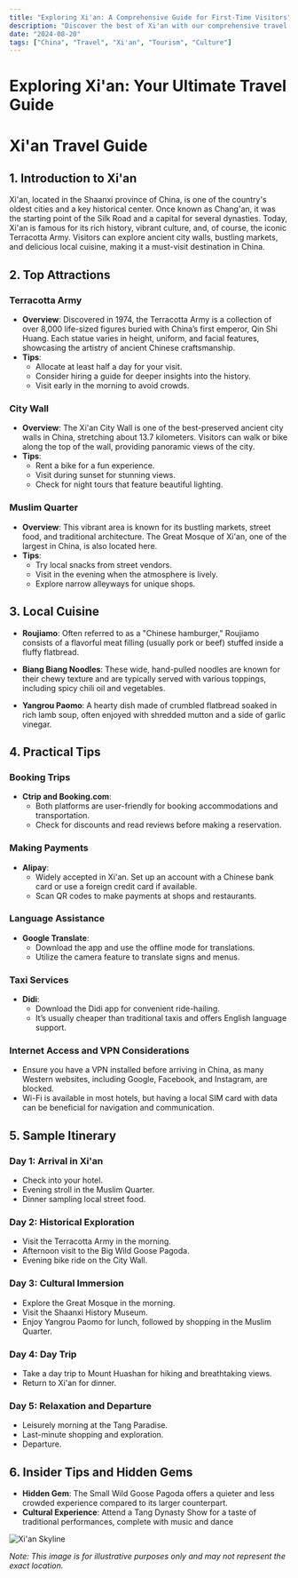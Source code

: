 ```yaml
---
title: "Exploring Xi'an: A Comprehensive Guide for First-Time Visitors"
description: "Discover the best of Xi'an with our comprehensive travel guide. Explore top attractions, savor local cuisine, and get insider tips for an unforgettable Chinese adventure."
date: "2024-08-20"
tags: ["China", "Travel", "Xi'an", "Tourism", "Culture"]
---
```


# Exploring Xi'an: Your Ultimate Travel Guide

# Xi'an Travel Guide

## 1. Introduction to Xi'an
Xi'an, located in the Shaanxi province of China, is one of the country's oldest cities and a key historical center. Once known as Chang'an, it was the starting point of the Silk Road and a capital for several dynasties. Today, Xi'an is famous for its rich history, vibrant culture, and, of course, the iconic Terracotta Army. Visitors can explore ancient city walls, bustling markets, and delicious local cuisine, making it a must-visit destination in China.

## 2. Top Attractions

### Terracotta Army
- **Overview**: Discovered in 1974, the Terracotta Army is a collection of over 8,000 life-sized figures buried with China’s first emperor, Qin Shi Huang. Each statue varies in height, uniform, and facial features, showcasing the artistry of ancient Chinese craftsmanship.
- **Tips**: 
  - Allocate at least half a day for your visit.
  - Consider hiring a guide for deeper insights into the history.
  - Visit early in the morning to avoid crowds.

### City Wall
- **Overview**: The Xi'an City Wall is one of the best-preserved ancient city walls in China, stretching about 13.7 kilometers. Visitors can walk or bike along the top of the wall, providing panoramic views of the city.
- **Tips**: 
  - Rent a bike for a fun experience.
  - Visit during sunset for stunning views.
  - Check for night tours that feature beautiful lighting.

### Muslim Quarter
- **Overview**: This vibrant area is known for its bustling markets, street food, and traditional architecture. The Great Mosque of Xi'an, one of the largest in China, is also located here.
- **Tips**: 
  - Try local snacks from street vendors.
  - Visit in the evening when the atmosphere is lively.
  - Explore narrow alleyways for unique shops.

## 3. Local Cuisine

- **Roujiamo**: Often referred to as a "Chinese hamburger," Roujiamo consists of a flavorful meat filling (usually pork or beef) stuffed inside a fluffy flatbread.
  
- **Biang Biang Noodles**: These wide, hand-pulled noodles are known for their chewy texture and are typically served with various toppings, including spicy chili oil and vegetables.

- **Yangrou Paomo**: A hearty dish made of crumbled flatbread soaked in rich lamb soup, often enjoyed with shredded mutton and a side of garlic vinegar.

## 4. Practical Tips

### Booking Trips
- **Ctrip and Booking.com**: 
  - Both platforms are user-friendly for booking accommodations and transportation. 
  - Check for discounts and read reviews before making a reservation.
  
### Making Payments
- **Alipay**: 
  - Widely accepted in Xi'an. Set up an account with a Chinese bank card or use a foreign credit card if available.
  - Scan QR codes to make payments at shops and restaurants.

### Language Assistance
- **Google Translate**: 
  - Download the app and use the offline mode for translations. 
  - Utilize the camera feature to translate signs and menus.

### Taxi Services
- **Didi**: 
  - Download the Didi app for convenient ride-hailing. 
  - It’s usually cheaper than traditional taxis and offers English language support.

### Internet Access and VPN Considerations
- Ensure you have a VPN installed before arriving in China, as many Western websites, including Google, Facebook, and Instagram, are blocked.
- Wi-Fi is available in most hotels, but having a local SIM card with data can be beneficial for navigation and communication.

## 5. Sample Itinerary

### Day 1: Arrival in Xi'an
- Check into your hotel.
- Evening stroll in the Muslim Quarter.
- Dinner sampling local street food.

### Day 2: Historical Exploration
- Visit the Terracotta Army in the morning.
- Afternoon visit to the Big Wild Goose Pagoda.
- Evening bike ride on the City Wall.

### Day 3: Cultural Immersion
- Explore the Great Mosque in the morning.
- Visit the Shaanxi History Museum.
- Enjoy Yangrou Paomo for lunch, followed by shopping in the Muslim Quarter.

### Day 4: Day Trip
- Take a day trip to Mount Huashan for hiking and breathtaking views.
- Return to Xi'an for dinner.

### Day 5: Relaxation and Departure
- Leisurely morning at the Tang Paradise.
- Last-minute shopping and exploration.
- Departure.

## 6. Insider Tips and Hidden Gems
- **Hidden Gem**: The Small Wild Goose Pagoda offers a quieter and less crowded experience compared to its larger counterpart.
- **Cultural Experience**: Attend a Tang Dynasty Show for a taste of traditional performances, complete with music and dance

<img src="https://source.unsplash.com/1600x900/?Xi'an,cityscape" alt="Xi'an Skyline" loading="lazy">

*Note: This image is for illustrative purposes only and may not represent the exact location.*

